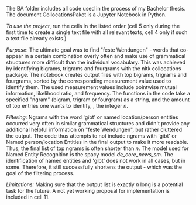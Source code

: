 </p> The BA folder includes all code used in the process of my Bachelor thesis. 
The document CollocationsPaket is a Jupyter Notebook in Python. </p> 
<i> To use the project</i>, run the cells in the listed order (cell 5 only during the first time to create a single text file with all relevant texts, 
cell 4 only if such a text file already exists.) </p>
</p> <i>Purpose</i>: The ultimate goal was to find "feste Wendungen" - words that co-appear in a certain combination overly often and 
make use of grammatical structures more difficult than the individual vocabulary.
This was achieved by identifying bigrams, trigrams and fourgrams with the nltk collocations package. 
The notebook creates output files with top bigrams, trigrams and fourgrams, sorted by the corresponding measurement value used to identify them. 
The used measurement values include pointwise mutual information, likelihood ratio, and frequency. 
The functions in the code take a specified "ngram" (bigram, trigram or fourgram) as a string, and the amount of top entries one wants to identify, , the integer <i>n</i>. </p>
</p> <i>Filtering:</i> Ngrams with the word 'gibt' or named location/person entities occurred very often in similar grammatical structures 
and didn't provide any additional helpful information on "feste Wendungen", but rather cluttered the output. 
The code thus attempts to not include ngrams with 'gibt' or Named person/location Entities in the final output to make it more readable.
Thus, the final list of top ngrams is often shorter than <i>n</i>.
The model used for Named Entity Recognition is the spacy model <i>de_core_news_sm</i>. 
The identification of named entities and 'gibt' does not work in all cases, but in some. Therefore, it still successfully shortens the output - which was the goal of the filtering process. </p>
</p> <i>Limitations:</i> Making sure that the output list is exactly <i>n</i> long is a potential task for the future. A not yet working proposal for implementation is included in cell 11. 
